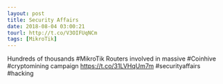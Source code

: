 ```yaml
---
layout: post
title: Security Affairs
date: 2018-08-04 03:00:21
tourl: http://t.co/V3OIFUqNCm
tags: [MikroTik]
---
```

Hundreds of thousands #MikroTik Routers involved in massive #Coinhive #cryptomining campaign
https://t.co/31LVHqUm7m
#securityaffairs #hacking